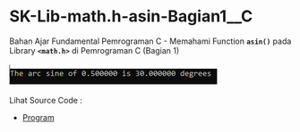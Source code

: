 # SK-Lib-math.h-asin-Bagian1__C
Bahan Ajar Fundamental Pemrograman C - Memahami Function <code><b>asin()</b></code> pada Library <code><b>&lt;math.h></b></code> di Pemrograman C (Bagian 1)<br><br>
<img src="https://github.com/RizkyKhapidsyah/SK-Lib-math.h-asin-Bagian1__C/blob/master/SK-Lib-math.h-asin-Bagian1__C/result/001.PNG"><br><br>
Lihat Source Code : <br>
- <a href="https://github.com/RizkyKhapidsyah/SK-Lib-math.h-asin-Bagian1__C/blob/master/SK-Lib-math.h-asin-Bagian1__C/Source.c">Program</a>
